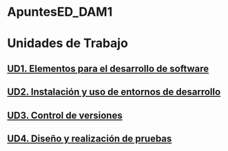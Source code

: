 # ApuntesED_DAM1

# Unidades de Trabajo

## [UD1. Elementos para el desarrollo de software](https://github.com/adiezc10/ApuntesED_DAM1/blob/master/UD1_ElementosDesarrolloSoftware.md)
## [UD2. Instalación y uso de entornos de desarrollo](https://github.com/adiezc10/ApuntesED_DAM1/blob/master/UD2_InstalacionUsoIDE.md)
## [UD3. Control de versiones](https://github.com/adiezc10/ApuntesED_DAM1/blob/master/UD3_ControlVersiones.md)
## [UD4. Diseño y realización de pruebas](https://github.com/adiezc10/ApuntesED_DAM1/blob/master/UD4_Pruebas.md)
